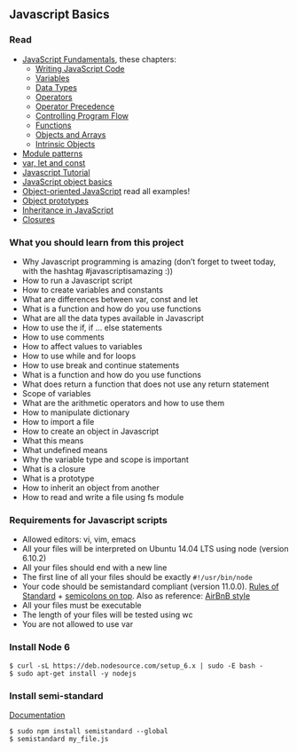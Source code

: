 ## Javascript Basics

### Read
- [JavaScript Fundamentals](https://intranet.hbtn.io/rltoken/cZfYtG9JG3TAJtCZRHco7Q), these chapters:
  * [Writing JavaScript Code](https://intranet.hbtn.io/rltoken/KIUZ3m_y84I51m4Su5TDLA)
  * [Variables](https://intranet.hbtn.io/rltoken/8CCbYTFJM6XHD7TV7x-Ueg)
  * [Data Types](https://intranet.hbtn.io/rltoken/gRjCNzxVcqvedi_Z3h5s6Q)
  * [Operators](https://intranet.hbtn.io/rltoken/v-IBPcFuH4nc0nNDO2Leug)
  * [Operator Precedence](https://intranet.hbtn.io/rltoken/rG_Q1IxU4UAZ1iIIoLSwFg)
  * [Controlling Program Flow](https://intranet.hbtn.io/rltoken/A3Mut7GFfqjU7XuABPMA8Q)
  * [Functions](https://intranet.hbtn.io/rltoken/Zo66aLYMydXfVyl2j1Uovw)
  * [Objects and Arrays](https://intranet.hbtn.io/rltoken/1enn3ys5o2hkD2CwRhLP5g)
  * [Intrinsic Objects](https://intranet.hbtn.io/rltoken/SxoQxS4leDY4W-M18SRkTA)
- [Module patterns](https://intranet.hbtn.io/rltoken/tWifRTaTojDtZN3wRnAmng)
- [var, let and const](https://intranet.hbtn.io/rltoken/U-c9yrFTroQI6hnnFZaiFg)
- [Javascript Tutorial](https://intranet.hbtn.io/rltoken/k-Y2iFdtXl0oBkPbiDD1Jg)
- [JavaScript object basics](https://intranet.hbtn.io/rltoken/MrfQfAzu4i-nnLWcrArtgg)
- [Object-oriented JavaScript](https://intranet.hbtn.io/rltoken/E6pL5cYusrHlUI81IfVyYg) read all examples!
- [Object prototypes](https://intranet.hbtn.io/rltoken/71lh2IKIu-hIzKSPZ7RCrg)
- [Inheritance in JavaScript](https://intranet.hbtn.io/rltoken/65k4ZxF0nP5xIgD453I8oA)
- [Closures](https://intranet.hbtn.io/rltoken/VpeRBq8Njj0xWKGW3k9RxA)

### What you should learn from this project

- Why Javascript programming is amazing (don’t forget to tweet today, with the hashtag #javascriptisamazing :))
- How to run a Javascript script
- How to create variables and constants
- What are differences between var, const and let
- What is a function and how do you use functions
- What are all the data types available in Javascript
- How to use the if, if ... else statements
- How to use comments
- How to affect values to variables
- How to use while and for loops
- How to use break and continue statements
- What is a function and how do you use functions
- What does return a function that does not use any return statement
- Scope of variables
- What are the arithmetic operators and how to use them
- How to manipulate dictionary
- How to import a file
- How to create an object in Javascript
- What this means
- What undefined means
- Why the variable type and scope is important
- What is a closure
- What is a prototype
- How to inherit an object from another
- How to read and write a file using fs module

### Requirements for Javascript scripts
- Allowed editors: vi, vim, emacs
- All your files will be interpreted on Ubuntu 14.04 LTS using node (version 6.10.2)
- All your files should end with a new line
- The first line of all your files should be exactly ```#!/usr/bin/node```
- Your code should be semistandard compliant (version 11.0.0). [Rules of Standard](https://intranet.hbtn.io/rltoken/DBn1C5Vqds0XtkwJ5O95BQ) + [semicolons on top](https://intranet.hbtn.io/rltoken/BOpGrmvuO51FRb0t64OPig). Also as reference: [AirBnB style](https://intranet.hbtn.io/rltoken/gsaI6c3LevI9omj0w_ts-A)
- All your files must be executable
- The length of your files will be tested using wc
- You are not allowed to use var

### Install Node 6
```
$ curl -sL https://deb.nodesource.com/setup_6.x | sudo -E bash -
$ sudo apt-get install -y nodejs
```
### Install semi-standard
[Documentation](https://intranet.hbtn.io/rltoken/BOpGrmvuO51FRb0t64OPig)
```
$ sudo npm install semistandard --global
$ semistandard my_file.js
```
